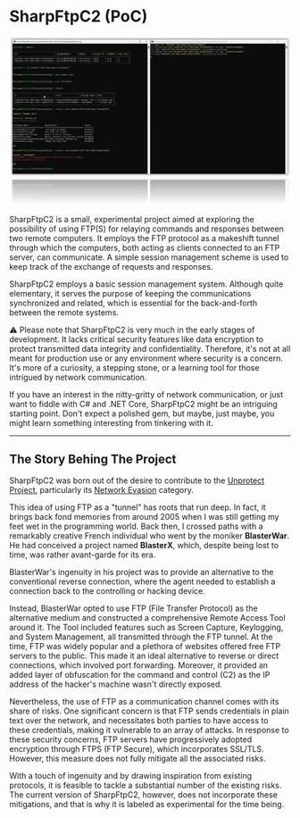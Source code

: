 # SharpFtpC2 (PoC)

![Banner Image](Assets/Images/banner.png)

SharpFtpC2 is a small, experimental project aimed at exploring the possibility of using FTP(S) for relaying commands and responses between two remote computers. It employs the FTP protocol as a makeshift tunnel through which the computers, both acting as clients connected to an FTP server, can communicate. A simple session management scheme is used to keep track of the exchange of requests and responses.

SharpFtpC2 employs a basic session management system. Although quite elementary, it serves the purpose of keeping the communications synchronized and related, which is essential for the back-and-forth between the remote systems.

⚠️ Please note that SharpFtpC2 is very much in the early stages of development. It lacks critical security features like data encryption to protect transmitted data integrity and confidentiality. Therefore, it's not at all meant for production use or any environment where security is a concern. It's more of a curiosity, a stepping stone, or a learning tool for those intrigued by network communication.

If you have an interest in the nitty-gritty of network communication, or just want to fiddle with C# and .NET Core, SharpFtpC2 might be an intriguing starting point. Don't expect a polished gem, but maybe, just maybe, you might learn something interesting from tinkering with it.

---

## The Story Behing The Project

SharpFtpC2 was born out of the desire to contribute to the [Unprotect Project](https://unprotect.it), particularly its [Network Evasion](https://unprotect.it/category/network-evasion/) category. 

This idea of using FTP as a "tunnel" has roots that run deep. In fact, it brings back fond memories from around 2005 when I was still getting my feet wet in the programming world. Back then, I crossed paths with a remarkably creative French individual who went by the moniker **BlasterWar**. He had conceived a project named **BlasterX**, which, despite being lost to time, was rather avant-garde for its era. 

BlasterWar's ingenuity in his project was to provide an alternative to the conventional reverse connection, where the agent needed to establish a connection back to the controlling or hacking device.

Instead, BlasterWar opted to use FTP (File Transfer Protocol) as the alternative medium and constructed a comprehensive Remote Access Tool around it. The Tool included features such as Screen Capture, Keylogging, and System Management, all transmitted through the FTP tunnel. At the time, FTP was widely popular and a plethora of websites offered free FTP servers to the public. This made it an ideal alternative to reverse or direct connections, which involved port forwarding. Moreover, it provided an added layer of obfuscation for the command and control (C2) as the IP address of the hacker's machine wasn't directly exposed.

Nevertheless, the use of FTP as a communication channel comes with its share of risks. One significant concern is that FTP sends credentials in plain text over the network, and necessitates both parties to have access to these credentials, making it vulnerable to an array of attacks. In response to these security concerns, FTP servers have progressively adopted encryption through FTPS (FTP Secure), which incorporates SSL/TLS. However, this measure does not fully mitigate all the associated risks.

With a touch of ingenuity and by drawing inspiration from existing protocols, it is feasible to tackle a substantial number of the existing risks. The current version of SharpFtpC2, however, does not incorporate these mitigations, and that is why it is labeled as experimental for the time being.




